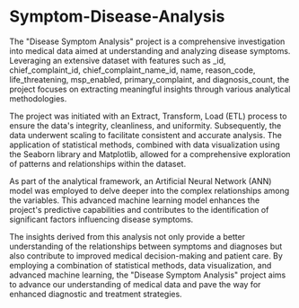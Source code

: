 # Symptom-Disease-Analysis

The "Disease Symptom Analysis" project is a comprehensive investigation into medical data aimed at understanding and analyzing disease symptoms. Leveraging an extensive dataset with features such as _id, chief_complaint_id, chief_complaint_name_id, name, reason_code, life_threatening, msp_enabled, primary_complaint, and diagnosis_count, the project focuses on extracting meaningful insights through various analytical methodologies.

The project was initiated with an Extract, Transform, Load (ETL) process to ensure the data's integrity, cleanliness, and uniformity. Subsequently, the data underwent scaling to facilitate consistent and accurate analysis. The application of statistical methods, combined with data visualization using the Seaborn library and Matplotlib, allowed for a comprehensive exploration of patterns and relationships within the dataset.

As part of the analytical framework, an Artificial Neural Network (ANN) model was employed to delve deeper into the complex relationships among the variables. This advanced machine learning model enhances the project's predictive capabilities and contributes to the identification of significant factors influencing disease symptoms.

The insights derived from this analysis not only provide a better understanding of the relationships between symptoms and diagnoses but also contribute to improved medical decision-making and patient care. By employing a combination of statistical methods, data visualization, and advanced machine learning, the "Disease Symptom Analysis" project aims to advance our understanding of medical data and pave the way for enhanced diagnostic and treatment strategies.
